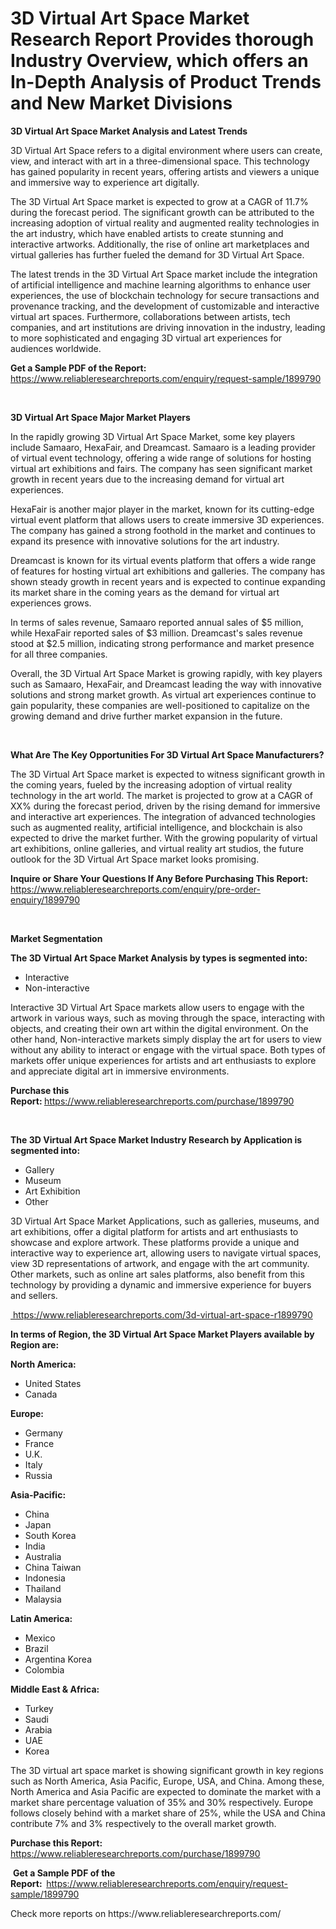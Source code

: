 <p><h1>3D Virtual Art Space Market Research Report Provides thorough Industry Overview, which offers an In-Depth Analysis of Product Trends and New Market Divisions</h1></p><p><strong>3D Virtual Art Space Market Analysis and Latest Trends</strong></p>
<p><p>3D Virtual Art Space refers to a digital environment where users can create, view, and interact with art in a three-dimensional space. This technology has gained popularity in recent years, offering artists and viewers a unique and immersive way to experience art digitally.</p><p>The 3D Virtual Art Space market is expected to grow at a CAGR of 11.7% during the forecast period. The significant growth can be attributed to the increasing adoption of virtual reality and augmented reality technologies in the art industry, which have enabled artists to create stunning and interactive artworks. Additionally, the rise of online art marketplaces and virtual galleries has further fueled the demand for 3D Virtual Art Space.</p><p>The latest trends in the 3D Virtual Art Space market include the integration of artificial intelligence and machine learning algorithms to enhance user experiences, the use of blockchain technology for secure transactions and provenance tracking, and the development of customizable and interactive virtual art spaces. Furthermore, collaborations between artists, tech companies, and art institutions are driving innovation in the industry, leading to more sophisticated and engaging 3D virtual art experiences for audiences worldwide.</p></p>
<p><strong>Get a Sample PDF of the Report:&nbsp;</strong> <a href="https://www.reliableresearchreports.com/enquiry/request-sample/1899790">https://www.reliableresearchreports.com/enquiry/request-sample/1899790</a></p>
<p>&nbsp;</p>
<p><strong>3D Virtual Art Space Major Market Players</strong></p>
<p><p>In the rapidly growing 3D Virtual Art Space Market, some key players include Samaaro, HexaFair, and Dreamcast. Samaaro is a leading provider of virtual event technology, offering a wide range of solutions for hosting virtual art exhibitions and fairs. The company has seen significant market growth in recent years due to the increasing demand for virtual art experiences. </p><p>HexaFair is another major player in the market, known for its cutting-edge virtual event platform that allows users to create immersive 3D experiences. The company has gained a strong foothold in the market and continues to expand its presence with innovative solutions for the art industry.</p><p>Dreamcast is known for its virtual events platform that offers a wide range of features for hosting virtual art exhibitions and galleries. The company has shown steady growth in recent years and is expected to continue expanding its market share in the coming years as the demand for virtual art experiences grows.</p><p>In terms of sales revenue, Samaaro reported annual sales of $5 million, while HexaFair reported sales of $3 million. Dreamcast's sales revenue stood at $2.5 million, indicating strong performance and market presence for all three companies.</p><p>Overall, the 3D Virtual Art Space Market is growing rapidly, with key players such as Samaaro, HexaFair, and Dreamcast leading the way with innovative solutions and strong market growth. As virtual art experiences continue to gain popularity, these companies are well-positioned to capitalize on the growing demand and drive further market expansion in the future.</p></p>
<p>&nbsp;</p>
<p><strong>What Are The Key Opportunities For 3D Virtual Art Space Manufacturers?</strong></p>
<p><p>The 3D Virtual Art Space market is expected to witness significant growth in the coming years, fueled by the increasing adoption of virtual reality technology in the art world. The market is projected to grow at a CAGR of XX% during the forecast period, driven by the rising demand for immersive and interactive art experiences. The integration of advanced technologies such as augmented reality, artificial intelligence, and blockchain is also expected to drive the market further. With the growing popularity of virtual art exhibitions, online galleries, and virtual reality art studios, the future outlook for the 3D Virtual Art Space market looks promising.</p></p>
<p><strong>Inquire or Share Your Questions If Any Before Purchasing This Report:</strong> <a href="https://www.reliableresearchreports.com/enquiry/pre-order-enquiry/1899790">https://www.reliableresearchreports.com/enquiry/pre-order-enquiry/1899790</a></p>
<p>&nbsp;</p>
<p><strong>Market Segmentation</strong></p>
<p><strong>The 3D Virtual Art Space Market Analysis by types is segmented into:</strong></p>
<p><ul><li>Interactive</li><li>Non-interactive</li></ul></p>
<p><p>Interactive 3D Virtual Art Space markets allow users to engage with the artwork in various ways, such as moving through the space, interacting with objects, and creating their own art within the digital environment. On the other hand, Non-interactive markets simply display the art for users to view without any ability to interact or engage with the virtual space. Both types of markets offer unique experiences for artists and art enthusiasts to explore and appreciate digital art in immersive environments.</p></p>
<p><strong>Purchase this Report:&nbsp;</strong><a href="https://www.reliableresearchreports.com/purchase/1899790">https://www.reliableresearchreports.com/purchase/1899790</a></p>
<p>&nbsp;</p>
<p><strong>The 3D Virtual Art Space Market Industry Research by Application is segmented into:</strong></p>
<p><ul><li>Gallery</li><li>Museum</li><li>Art Exhibition</li><li>Other</li></ul></p>
<p><p>3D Virtual Art Space Market Applications, such as galleries, museums, and art exhibitions, offer a digital platform for artists and art enthusiasts to showcase and explore artwork. These platforms provide a unique and interactive way to experience art, allowing users to navigate virtual spaces, view 3D representations of artwork, and engage with the art community. Other markets, such as online art sales platforms, also benefit from this technology by providing a dynamic and immersive experience for buyers and sellers.</p></p>
<p><a href="https://www.reliableresearchreports.com/3d-virtual-art-space-r1899790">&nbsp;https://www.reliableresearchreports.com/3d-virtual-art-space-r1899790</a></p>
<p><strong>In terms of Region, the 3D Virtual Art Space Market Players available by Region are:</strong></p>
<p>
    <p> <strong> North America: </strong>
        <ul>
            <li>United States</li>
            <li>Canada</li>
        </ul>
        </p> 
    <p> <strong> Europe: </strong>
        <ul>
            <li>Germany</li>
            <li>France</li>
            <li>U.K.</li>
            <li>Italy</li>
            <li>Russia</li>
        </ul>
        </p> 
    <p> <strong> Asia-Pacific: </strong>
        <ul>
            <li>China</li>
            <li>Japan</li>
            <li>South Korea</li>
            <li>India</li>
            <li>Australia</li>
            <li>China Taiwan</li>
            <li>Indonesia</li>
            <li>Thailand</li>
            <li>Malaysia</li>
        </ul>
        </p> 
    <p> <strong> Latin America: </strong>
        <ul>
            <li>Mexico</li>
            <li>Brazil</li>
            <li>Argentina Korea</li>
            <li>Colombia</li>
        </ul>
        </p> 
    <p> <strong> Middle East & Africa: </strong>
        <ul>
            <li>Turkey</li>
            <li>Saudi</li>
            <li>Arabia</li>
            <li>UAE</li>
            <li>Korea</li>
        </ul>
    </p>
    </p>
<p><p>The 3D virtual art space market is showing significant growth in key regions such as North America, Asia Pacific, Europe, USA, and China. Among these, North America and Asia Pacific are expected to dominate the market with a market share percentage valuation of 35% and 30% respectively. Europe follows closely behind with a market share of 25%, while the USA and China contribute 7% and 3% respectively to the overall market growth.</p></p>
<p><strong>Purchase this Report: </strong><a href="https://www.reliableresearchreports.com/purchase/1899790">https://www.reliableresearchreports.com/purchase/1899790</a></p>
<p>&nbsp;<strong>Get a Sample PDF of the Report:&nbsp;&nbsp;</strong><a href="https://www.reliableresearchreports.com/enquiry/request-sample/1899790">https://www.reliableresearchreports.com/enquiry/request-sample/1899790</a></p>
<p><strong></strong></p>
<p>Check more reports on https://www.reliableresearchreports.com/</p>